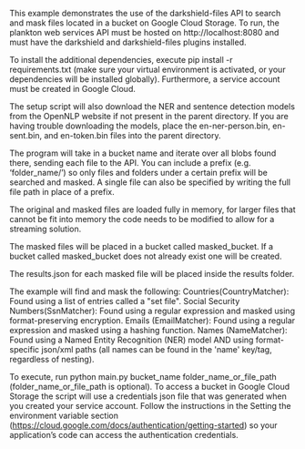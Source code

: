 This example demonstrates the use of the darkshield-files API to search and mask files located in a bucket on Google Cloud Storage. To run, the plankton web services API must be hosted on http://localhost:8080 and must have the darkshield and darkshield-files plugins installed.

To install the additional dependencies, execute pip install -r requirements.txt (make sure your virtual environment is activated, or your dependencies will be installed globally). Furthermore, a service account must be created in Google Cloud.

The setup script will also download the NER and sentence detection models from the OpenNLP website if not present in the parent directory. If you are having trouble downloading the models, place the en-ner-person.bin, en-sent.bin, and en-token.bin files into the parent directory.

The program will take in a bucket name and iterate over all blobs found there, sending each file to the API. You can include a prefix (e.g. ‘folder_name/’) so only files and folders under a certain prefix will be searched and masked.  A single file can also be specified by writing the full file path in place of a prefix.

The original and masked files are loaded fully in memory, for larger files that cannot be fit into memory the code needs to be modified to allow for a streaming solution.

The masked files will be placed in a bucket called masked_bucket. If a bucket called masked_bucket does not already exist one will be created.

The results.json for each masked file will be placed inside the results folder.

The example will find and mask the following:
    Countries(CountryMatcher): Found using a list of entries called a "set file".
    Social Security Numbers(SsnMatcher): Found using a regular expression and masked using format-preserving encryption.
    Emails (EmailMatcher): Found using a regular expression and masked using a hashing function.
    Names (NameMatcher): Found using a Named Entity Recognition (NER) model AND using format-specific json/xml paths (all names can be found in the 'name' key/tag, regardless of       nesting).

To execute, run python main.py bucket_name folder_name_or_file_path (folder_name_or_file_path is optional). To access a bucket in Google Cloud Storage the script will use a credentials json file that was generated when you created your service account. Follow the instructions in the Setting the environment variable section (https://cloud.google.com/docs/authentication/getting-started) so your application’s code can access the authentication credentials.

